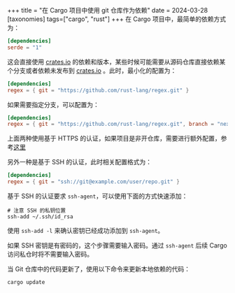 +++
title = "在 Cargo 项目中使用 git 仓库作为依赖"
date = 2024-03-28
[taxonomies]
tags=["cargo", "rust"]
+++
在 Cargo 项目中，最简单的依赖方式为：
```toml
[dependencies]
serde = "1"
```
这会直接使用 [crates.io](https://crates.io/) 的依赖和版本，某些时候可能需要从源码仓库直接依赖某个分支或者依赖未发布到 [crates.io](https://crates.io/) 。此时，最小化的配置为：
```toml
[dependencies]
regex = { git = "https://github.com/rust-lang/regex.git" }

```
如果需要指定分支，可以配置为：
```toml
[dependencies]
regex = { git = "https://github.com/rust-lang/regex.git", branch = "next" }

```
上面两种使用基于 HTTPS 的认证，如果项目是非开仓库，需要进行额外配置，参考[这里](https://doc.rust-lang.org/cargo/appendix/git-authentication.html#https-authentication)

另外一种是基于 SSH 的认证，此时相关配置格式为：
```toml
[dependencies]
regex = { git = "ssh://git@example.com/user/repo.git" }
```
基于 SSH 的认证要求 `ssh-agent`，可以使用下面的方式快速添加：
```
# 注意 SSH 的私钥位置
ssh-add ~/.ssh/id_rsa
```
使用 `ssh-add -l` 来确认密钥已经成功添加到 `ssh-agent`。

如果 SSH 密钥是有密码的，这个步骤需要输入密码。通过 `ssh-agent` 后续 Cargo 访问私仓时将不需要输入密码。

当 Git 仓库中的代码更新了，使用以下命令来更新本地依赖的代码：
```
cargo update
```

